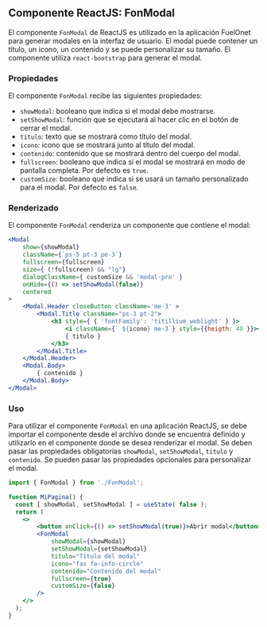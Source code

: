 ## Componente ReactJS: FonModal

El componente `FonModal` de ReactJS es utilizado en la aplicación FuelOnet para generar modales en la interfaz de usuario. El modal puede contener un título, un icono, un contenido y se puede personalizar su tamaño. El componente utiliza `react-bootstrap` para generar el modal.

### Propiedades

El componente `FonModal` recibe las siguientes propiedades:

- `showModal`: booleano que indica si el modal debe mostrarse.
- `setShowModal`: función que se ejecutará al hacer clic en el botón de cerrar el modal.
- `titulo`: texto que se mostrará como título del modal.
- `icono`: icono que se mostrará junto al título del modal.
- `contenido`: contenido que se mostrará dentro del cuerpo del modal.
- `fullscreen`: booleano que indica si el modal se mostrará en modo de pantalla completa. Por defecto es `true`.
- `customSize`: booleano que indica si se usará un tamaño personalizado para el modal. Por defecto es `false`.

### Renderizado

El componente `FonModal` renderiza un componente que contiene el modal:

```jsx
<Modal 
    show={showModal} 
    className={`ps-5 pt-3 pe-3`}
    fullscreen={fullscreen}  
    size={ (!fullscreen) && "lg"} 
    dialogClassName={ customSize && 'modal-pro' }
    onHide={() => setShowModal(false)}
    centered
>
    <Modal.Header closeButton className='me-3' >
        <Modal.Title className="ps-3 pt-2">
            <h3 style={ { 'fontFamily': 'titillium_weblight' } }>
                <i className={` ${icono} me-3`} style={{heigth: 40 }}></i>
                { titulo }
            </h3>
        </Modal.Title>
    </Modal.Header>
    <Modal.Body>
        { contenido }
    </Modal.Body>
</Modal>
```

### Uso

Para utilizar el componente `FonModal` en una aplicación ReactJS, se debe importar el componente desde el archivo donde se encuentra definido y utilizarlo en el componente donde se desea renderizar el modal. Se deben pasar las propiedades obligatorias `showModal`, `setShowModal`, `titulo` y `contenido`. Se pueden pasar las propiedades opcionales para personalizar el modal.

```jsx
import { FonModal } from './FonModal';

function MiPagina() {
  const [ showModal, setShowModal ] = useState( false );
  return (
    <>
        <button onClick={() => setShowModal(true)}>Abrir modal</button>
        <FonModal 
            showModal={showModal} 
            setShowModal={setShowModal}
            titulo="Título del modal"
            icono="fas fa-info-circle"
            contenido="Contenido del modal"
            fullscreen={true}
            customSize={false}
        />
    </>
  );
}
```
